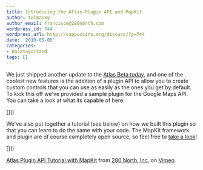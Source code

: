 ```yaml
---
title: Introducing the Atlas Plugin API and MapKit
author: tolmasky
author_email: francisco@280north.com
wordpress_id: 744
wordpress_url: http://cappuccino.org/discuss/?p=744
date: '2010-05-05'
categories:
- Uncategorized
tags: []
---
```



We just shipped another update to the [Atlas Beta today](https://atlas-beta.heroku.com/forums/downloads/topics/atlas-beta-13), and one of the coolest new features is the addition of a plugin API to allow you to create custom controls that you can use as easily as the ones you get by default. To kick this off we've provided a sample plugin for the Google Maps API. You can take a look at what its capable of here:

[[](http://www.youtube.com/v/R80R5mp9coE&hl=en_US&fs=1&rel=0)]()

We've also put together a tutorial (see below) on how we built this plugin so that you can learn to do the same with your code. The MapKit framework and plugin are of course completely open source, so feel free to [take a look](http://github.com/280north/mapkit/)!

[[](http://vimeo.com/moogaloop.swf?clip_id=11486446&server=vimeo.com&show_title=1&show_byline=1&show_portrait=0&color=00ADEF&fullscreen=1)]()

[Atlas Plugin API Tutorial with MapKit](http://vimeo.com/11486446) from [280 North, Inc.](http://vimeo.com/user2658887) on [Vimeo](http://vimeo.com).



